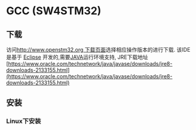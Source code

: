 # GCC (SW4STM32)
## 下载
访问[http://www.openstm32.org 下载页面](http://www.openstm32.org/Downloading%2Bthe%2BSystem%2BWorkbench%2Bfor%2BSTM32%2Binstaller)选择相应操作版本的进行下载.
该IDE 是基于 [Eclipse](https://www.eclipse.org/) 开发的,需要[JAVA]()运行环境支持, JRE下载地址[https://www.oracle.com/technetwork/java/javase/downloads/jre8-downloads-2133155.html](https://www.oracle.com/technetwork/java/javase/downloads/jre8-downloads-2133155.html)

## 安装

### Linux下安装
